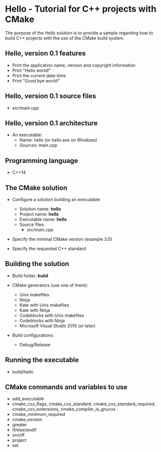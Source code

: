 
# Hello - Tutorial for C++ projects with CMake

The purpose of the Hello solution is to provide a sample regarding how to build C++ projects with the use of the CMake build system.

## Hello, version 0.1 features

* Print the application name, version and copyright information
* Print "Hello world!"
* Print the current date-time
* Print "Good bye world!"

## Hello, version 0.1 source files

* src/main.cpp

## Hello, version 0.1 architecture

* An executable:
  * Name: hello (or hello.exe on Windows)
  * Sources: main.cpp

## Programming language

* C++14

## The CMake solution

* Configure a solution building an executable:
  * Solution name: **hello**
  * Project name: **hello**
  * Executable name: **hello**
  * Source files:
    * src/main.cpp

* Specify the minimal CMake version (example 3.0)

* Specify the requested C++ standard

## Building the solution

* Build folder: **build**

* CMake generators (use one of them):
  * Unix makefiles
  * Ninja
  * Kate with Unix makefiles
  * Kate with Ninja
  * Codeblocks with Unix makefiles
  * Codeblocks with Ninja
  * Microsoft Visual Studio 2015 (or later)

* Build configurations:
  * Debug/Release

## Running the executable

* build/hello

## CMake commands and variables to use

* add_executable
* cmake_cxx_flags, cmake_cxx_standard, cmake_cxx_standard_required, cmake_cxx_extensions, cmake_compiler_is_gnucxx
* cmake_minimum_required
* cmake_version
* greater
* if/else/endif
* on/off
* project
* set
